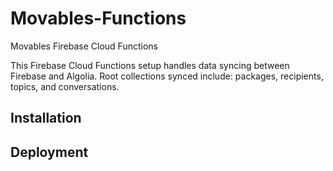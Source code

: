 # Movables-Functions
Movables Firebase Cloud Functions

This Firebase Cloud Functions setup handles data syncing between Firebase and Algolia. Root collections synced include: packages, recipients, topics, and conversations.

## Installation

## Deployment
